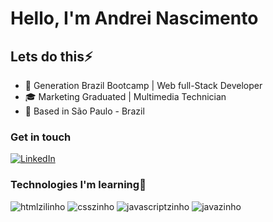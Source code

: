 # Hello, I'm Andrei Nascimento

## Lets do this⚡

- 🚀 Generation Brazil Bootcamp | Web full-Stack Developer
- 🎓 Marketing Graduated | Multimedia Technician
- 📌 Based in São Paulo - Brazil

### Get in touch

[![LinkedIn](https://img.shields.io/badge/LinkedIn-0077B5?style=for-the-badge&logo=linkedin&logoColor=white)](https://www.linkedin.com/in/andrei-lima-nascimento/)

### Technologies I'm learning📓

![htmlzilinho](https://img.shields.io/badge/HTML5-E34F26?style=for-the-badge&logo=html5&logoColor=white)
![csszinho](https://img.shields.io/badge/CSS3-1572B6?style=for-the-badge&logo=css3&logoColor=white)
![javascriptzinho](https://img.shields.io/badge/JavaScript-323330?style=for-the-badge&logo=javascript&logoColor=F7DF1E)
![javazinho](https://img.shields.io/badge/Java-ED8B00?style=for-the-badge&logo=java&logoColor=white)
